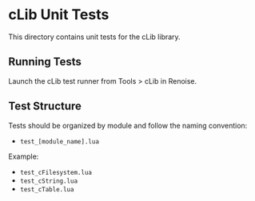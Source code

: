 # cLib Unit Tests

This directory contains unit tests for the cLib library.

## Running Tests

Launch the cLib test runner from Tools > cLib in Renoise.

## Test Structure

Tests should be organized by module and follow the naming convention:
- `test_[module_name].lua`

Example:
- `test_cFilesystem.lua`
- `test_cString.lua`
- `test_cTable.lua`
